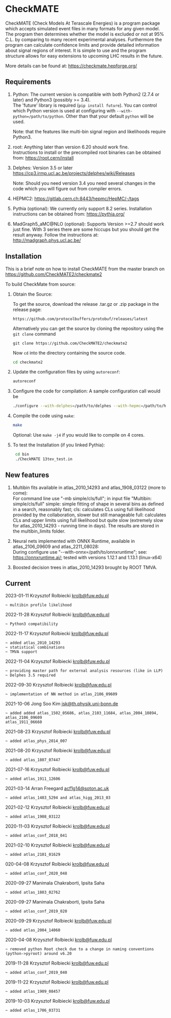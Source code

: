 # CheckMATE
CheckMATE (Check Models At Terascale Energies) is a program package which accepts simulated event files in many formats for any given model. The program then determines whether the model is excluded or not at 95% C.L. by comparing to many recent experimental analyses. Furthermore the program can calculate confidence limits and provide detailed information about signal regions of interest. It is simple to use and the program structure allows for easy extensions to upcoming LHC results in the future.

More details can be found at: https://checkmate.hepforge.org/

<!-- TODO: Add Citation -->

## Requirements
1. Python: The current version is compatible with both Python2 (2.7.4 or later) and Python3 (possibly >= 3.4).<br>
   The  'future' library is required (`pip install future`). You can control which Python version is used at configuring with `--with-python=/path/to/python`. Other than that your default `python` will be used. 
   
   Note: that the features like multi-bin signal region and likelihoods require Python3. 
2. root: Anything later than version 6.20 should work fine. <br>
   Instructions to install or the precompiled root binaries can be obtained from: https://root.cern/install

3. Delphes: Version 3.5 or later https://cp3.irmp.ucl.ac.be/projects/delphes/wiki/Releases

    Note: Should you need version 3.4 you need several changes in the code which you will figure out from compiler errors.
    
4. HEPMC2: https://gitlab.cern.ch:8443/hepmc/HepMC/-/tags
  
5. Pythia (optional): We currently only support 8.2 series. Installation instructions can be obtained from: https://pythia.org/
  
6. MadGraph5_aMC@NLO (optional): Supports Version >=2.7 should work just fine. With 3 series there are some hiccups but you should get the result anyway. Follow the instructions at: http://madgraph.phys.ucl.ac.be/ 
     
     
## Installation

This is a brief note on how to install CheckMATE from the master branch on https://github.com/CheckMATE2/checkmate2

To build CheckMate from source:

1. Obtain the Source:
   
    To get the source, download the release .tar.gz or .zip package in the release page:
    ```
    https://github.com/protocolbuffers/protobuf/releases/latest
    ```
    Alternatively you can get the source by cloning the repository using the `git clone` command
    ```git
    git clone https://github.com/CheckMATE2/checkmate2
    ```
    Now `cd` into the directory containing the source code.
    ```bash
    cd checkmate2
    ```
2. Update the configuration files by using `autoreconf`:
   ```bash
   autoreconf
   ```
3. Configure the code for compilation:
   A sample configuration call would be
   ```bash
   ./configure --with-delphes=/path/to/delphes --with-hepmc=/path/to/hepmc --with-madgraph=/path/to/madgraph --with-pythia=/path/to/pythia
   ```  
4. Compile the code using `make`:
   ```bash
   make
   ```
    Optional: Use `make -j4` if you would like to compile on 4 cores.
  
5. To test the Installation (if you linked Pythia):
   ```bash
    cd bin
    ./CheckMATE 13tev_test.in
    ```
     
## New features

1. Multibin fits available in atlas_2010_14293 and atlas_1908_03122 (more to come):<br>
     For command line use "-mb simple/cls/full"; in input file "Multibin: simple/cls/full"
     simple: simple fitting of shape in several bins as defined in a search, reasonably fast;
     cls: calculates CLs using full likelihood provided by the collaboration, slower but still manageable
     full: calculates CLs and upper limits using full likelihood but quite slow (extremely slow for atlas_2010_14293 - running time in days). 
     The results are stored in the multibin_limits folder.
     
2. Neural nets implemented with ONNX Runtime, available in atlas_2106_09609 and atlas_2211_08028:<br>
     During configure use "--with-onnx=/path/to/onnxruntime"; see: https://onnxruntime.ai/; tested with versions 1.12.1 and 1.13.1 (linux-x64)
     
3. Boosted decision trees in atlas_2010_14293 brought by ROOT TMVA.
     

## Current

2023-01-11   Krzysztof Rolbiecki <krolb@fuw.edu.pl>

    ~ multibin profile likelihood

2022-11-28   Krzysztof Rolbiecki <krolb@fuw.edu.pl>

    ~ Python3 compatibility

2022-11-17   Krzysztof Rolbiecki <krolb@fuw.edu.pl>

    ~ added atlas_2010_14293
    ~ statistical combinations
    ~ TMVA support

2022-11-04   Krzysztof Rolbiecki <krolb@fuw.edu.pl>

    ~ providing master path for external analysis resources (like in LLP)
    ~ Delphes 3.5 required

2022-09-30   Krzysztof Rolbiecki <krolb@fuw.edu.pl>

    ~ implementation of NN method in atlas_2106_09609

2021-10-06   Jong Soo Kim <jsk@th.physik.uni-bonn.de>
        
    ~ added added atlas_1502_05686, atlas_2103_11684, atlas_2004_10894, atlas_2106_09609
	atlas_1911_06660

2021-08-23   Krzysztof Rolbiecki <krolb@fuw.edu.pl>
        
    ~ added atlas_phys_2014_007

2021-08-20   Krzysztof Rolbiecki <krolb@fuw.edu.pl>
        
    ~ added atlas_1807_07447

2021-07-16   Krzysztof Rolbiecki <krolb@fuw.edu.pl>
        
    ~ added atlas_1911_12606

2021-03-14   Arran Freegard <acf1g14@soton.ac.uk>
        
    ~ added atlas_1403_5294 and atlas_higg_2013_03

2021-02-12   Krzysztof Rolbiecki <krolb@fuw.edu.pl>
        
    ~ added atlas_1908_03122

2020-11-03   Krzysztof Rolbiecki <krolb@fuw.edu.pl>
        
    ~ added atlas_conf_2018_041

2021-02-10   Krzysztof Rolbiecki <krolb@fuw.edu.pl>
        
    ~ added atlas_2101_01629
    
020-04-08   Krzysztof Rolbiecki <krolb@fuw.edu.pl>

    ~ added atlas_conf_2020_048

2020-09-27   Manimala Chakraborti, Ipsita Saha

    ~ added atlas_1803_02762

2020-09-27   Manimala Chakraborti, Ipsita Saha

    ~ added atlas_conf_2019_020

2020-09-29   Krzysztof Rolbiecki <krolb@fuw.edu.pl>
        
    ~ added atlas_2004_14060

2020-04-08   Krzysztof Rolbiecki <krolb@fuw.edu.pl>

    ~ removed python Root check due to a change in naming conventions (python->pyroot) around v6.20 

2019-11-28   Krzysztof Rolbiecki <krolb@fuw.edu.pl>
        
    ~ added atlas_conf_2019_040

2019-11-22   Krzysztof Rolbiecki <krolb@fuw.edu.pl>
        
    ~ added atlas_1909_08457

2019-10-03   Krzysztof Rolbiecki <krolb@fuw.edu.pl>
        
    ~ added atlas_1706_03731
